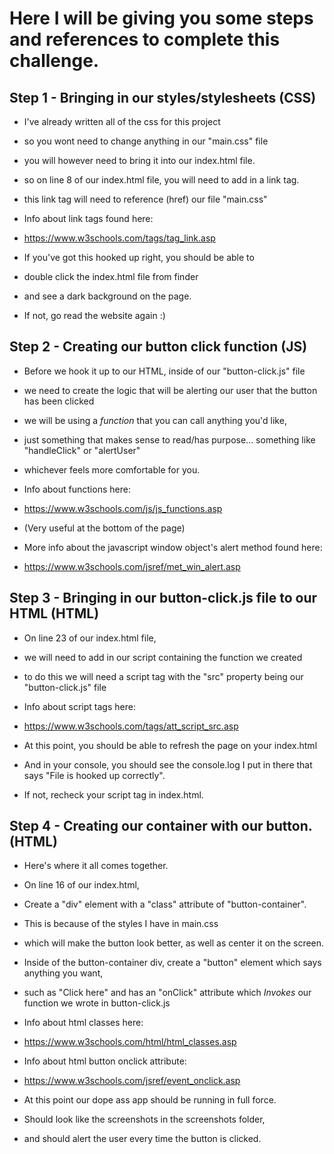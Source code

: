 # Here I will be giving you some steps and references to complete this challenge.


## Step 1 - Bringing in our styles/stylesheets (CSS)
* I've already written all of the css for this project
* so you wont need to change anything in our "main.css" file
* you will however need to bring it into our index.html file.
* so on line 8 of our index.html file, you will need to add in a link tag.
* this link tag will need to reference (href) our file "main.css"

* Info about link tags found here:
* https://www.w3schools.com/tags/tag_link.asp


* If you've got this hooked up right, you should be able to
* double click the index.html file from finder
* and see a dark background on the page.
* If not, go read the website again :)


## Step 2 - Creating our button click function (JS)
* Before we hook it up to our HTML, inside of our "button-click.js" file
* we need to create the logic that will be alerting our user that the button has been clicked
* we will be using a *function* that you can call anything you'd like,
* just something that makes sense to read/has purpose... something like "handleClick" or "alertUser"
* whichever feels more comfortable for you.

* Info about functions here:
* https://www.w3schools.com/js/js_functions.asp
* (Very useful at the bottom of the page)

* More info about the javascript window object's alert method found here:
* https://www.w3schools.com/jsref/met_win_alert.asp


## Step 3 - Bringing in our button-click.js file to our HTML (HTML)
* On line 23 of our index.html file,
* we will need to add in our script containing the function we created
* to do this we will need a script tag with the "src" property being our "button-click.js" file

* Info about script tags here:
* https://www.w3schools.com/tags/att_script_src.asp

* At this point, you should be able to refresh the page on your index.html
* And in your console, you should see the console.log I put in there that says "File is hooked up correctly".
* If not, recheck your script tag in index.html.


## Step 4 - Creating our container with our button. (HTML)
* Here's where it all comes together.
* On line 16 of our index.html,
* Create a "div" element with a "class" attribute of "button-container".
* This is because of the styles I have in main.css
* which will make the button look better, as well as center it on the screen.
* Inside of the button-container div, create a "button" element which says anything you want,
* such as "Click here" and has an "onClick" attribute which *Invokes* our function we wrote in button-click.js

* Info about html classes here:
* https://www.w3schools.com/html/html_classes.asp

* Info about html button onclick attribute:
* https://www.w3schools.com/jsref/event_onclick.asp

* At this point our dope ass app should be running in full force.
* Should look like the screenshots in the screenshots folder,
* and should alert the user every time the button is clicked.